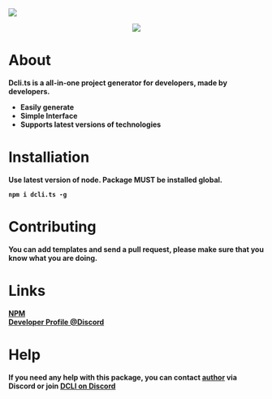 <img src="https://i.imgur.com/RBoeSIO.png" style="align-items: center">
<p align="center">
<img src="https://img.shields.io/badge/Release-0.0.6-blueviolet">
</p>

# About
<b>Dcli.ts is a all-in-one project generator for developers, made by developers.<b>
- Easily generate
- Simple Interface
- Supports latest versions of technologies

# Installiation 
Use latest version of node. Package MUST be installed global.
```
npm i dcli.ts -g
```

# Contributing
You can add templates and send a pull request, please make sure that you know what you are doing.

# Links
[NPM](https://www.npmjs.com/package/dcli.ts)<br>
[Developer Profile @Discord](https://discord.com/users/852766506756210688)<br>

# Help
If you need any help with this package, you can contact [author](https://discord.com/users/852766506756210688) via Discord or join [DCLI on Discord](https://discord.gg/m6NnymKEWf)
